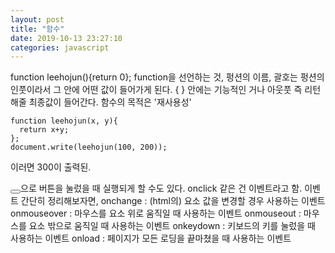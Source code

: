 ```yaml
---
layout: post
title: "함수"
date: 2019-10-13 23:27:10
categories: javascript
---
```

function leehojun(){return 0};
function을 선언하는 것, 펑션의 이름, 괄호는 펑션의 인풋이라서 그 안에 어떤 값이 들어가게 된다. { } 안에는 기능적인 거나 아웃풋 즉 리턴해줄 최종값이 들어간다.
함수의 목적은 '재사용성'

    function leehojun(x, y){
      return x+y;
    };
    document.write(leehojun(100, 200));
이러면 300이 출력된.

<button onclick="~~"></button>으로 버튼을 눌렀을 때 실행되게 할 수도 있다.
onclick 같은 건 이벤트라고 함.
이벤트 간단히 정리해보자면,
    onchange : (html의) 요소 값을 변경할 경우 사용하는 이벤트
    onmouseover : 마우스를 요소 위로 움직일 때 사용하는 이벤트
    onmouseout : 마우스를 요소 밖으로 움직일 때 사용하는 이벤트
    onkeydown : 키보드의 키를 눌렀을 때 사용하는 이벤트
    onload : 페이지가 모든 로딩을 끝마쳤을 때 사용하는 이벤트
